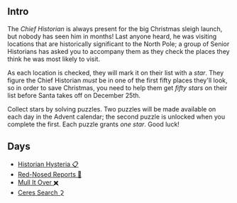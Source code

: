 ## Intro

The _Chief Historian_ is always present for the big Christmas sleigh launch, but nobody has seen him in months! Last anyone heard, he was visiting locations that are historically significant to the North Pole; a group of Senior Historians has asked you to accompany them as they check the places they think he was most likely to visit.

As each location is checked, they will mark it on their list with a _star_. They figure the Chief Historian _must_ be in one of the first fifty places they'll look, so in order to save Christmas, you need to help them get _fifty stars_ on their list before Santa takes off on December 25th.

Collect stars by solving puzzles. Two puzzles will be made available on each day in the Advent calendar; the second puzzle is unlocked when you complete the first. Each puzzle grants _one star_. Good luck!

## Days

- [Historian Hysteria 📋](https://github.com/Ian-Cross/Advent-of-Code/blob/master/2024/day01/README.md)
- [Red-Nosed Reports 🔴](https://github.com/Ian-Cross/Advent-of-Code/blob/master/2024/day02/README.md)
- [Mull It Over ✖️](https://github.com/Ian-Cross/Advent-of-Code/blob/master/2024/day03/README.md)
- [Ceres Search ⚳](https://github.com/Ian-Cross/Advent-of-Code/blob/master/2024/day04/README.md)
